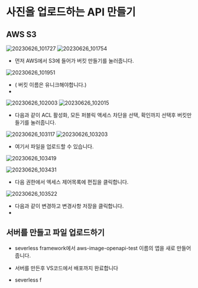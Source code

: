 # 사진을 업로드하는 API 만들기

## AWS S3

![20230626_101727](https://github.com/ijd1236/recipe-server/assets/130967884/a5cf6dff-41c3-4e36-aa03-a0ba8d735cda)
![20230626_101754](https://github.com/ijd1236/recipe-server/assets/130967884/70ede43f-81b7-4e2c-8e80-92635ebe1554)

- 먼저 AWS에서 S3에 들어가 버킷 만들기를 눌러줍니다.

  
![20230626_101951](https://github.com/ijd1236/recipe-server/assets/130967884/310ba57d-2271-45f5-92d3-04daea4e5a98)

- ( 버킷 이름은 유니크해야합니다.)
- 
![20230626_102003](https://github.com/ijd1236/recipe-server/assets/130967884/008c3b8b-7e54-408c-8ff3-c8120a3898ec)
![20230626_102015](https://github.com/ijd1236/recipe-server/assets/130967884/6016ba2c-b7c4-42e6-8ff9-ea5bad23abd5)

- 다음과 같이 ACL 활성화, 모든 퍼블릭 액세스 차단을 선택, 확인까지 선택후 버킷만들기를 눌러줍니다.

![20230626_103117](https://github.com/ijd1236/recipe-server/assets/130967884/2c2ae152-fcac-4e52-8ba8-892b20ef41f4)
![20230626_103203](https://github.com/ijd1236/recipe-server/assets/130967884/317a2d77-e2d5-4275-9cbc-462de6938450)


- 여기서 파일을 업로드할 수 있습니다.

![20230626_103419](https://github.com/ijd1236/recipe-server/assets/130967884/a832dd2c-0578-44a4-9ea1-7a555b04c21d)

![20230626_103431](https://github.com/ijd1236/recipe-server/assets/130967884/c6060114-f6ca-423e-8f76-5c05856bdb27)

- 다음 권한에서 엑세스 제어목록에 편집을 클릭합니다.

![20230626_103522](https://github.com/ijd1236/recipe-server/assets/130967884/09509fa7-4c03-4dc0-aba9-e1677fe57fb4)


- 다음과 같이 변경하고 변경사항 저장을 클릭합니다.
- 
## 서버를 만들고 파일 업로드하기

- severless framework에서 aws-image-openapi-test 이름의 앱을 새로 만들어 줍니다.
- 서버를 만든후 VS코드에서 배포까지 완료합니다


- severless f




